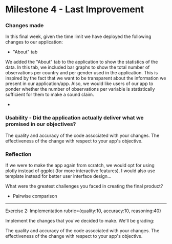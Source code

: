 # Milestone 4 - Last Improvement


### Changes made

In this final week, given the time limit we have deployed the following changes to our application:

- "About" tab

We added the "About" tab to the application to show the statistics of the data. In this tab, we included bar graphs to show the total number of observations per country and per gender used in the application. This is inspired by the fact that we want to be transparent about the information we present in our application/app. Also, we would like users of our app to ponder whether the number of observations per variable is statistically sufficient for them to make a sound claim.

-

### Usability - Did the application actually deliver what we promised in our objectives?
The quality and accuracy of the code associated with your changes.
The effectiveness of the change with respect to your app's objective.



### Reflection

If we were to make the app again from scratch, we would opt for using plotly instead of ggplot (for more interactive features). I would also use template instead for better user interface design...


What were the greatest challenges you faced in creating the final product?

- Pairwise comparison




--------------------------------------------------------------------------------------------------------

Exercise 2: Implementation
rubric={quality:10, accuracy:10, reasoning:40}

Implement the changes that you've decided to make. We'll be grading:

The quality and accuracy of the code associated with your changes.
The effectiveness of the change with respect to your app's objective.